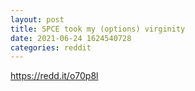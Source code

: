 ```yaml
--- 
layout: post 
title: SPCE took my (options) virginity 
date: 2021-06-24 1624540728 
categories: reddit 
--- 
```

https://redd.it/o70p8l